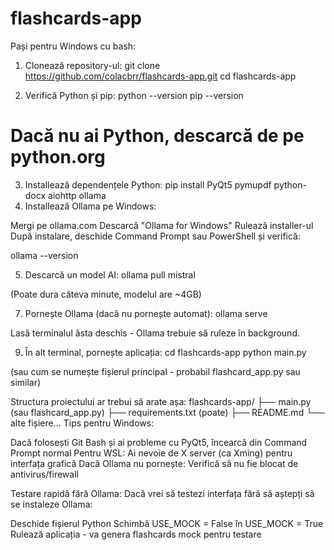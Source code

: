 ﻿# flashcards-app

Pași pentru Windows cu bash:
1. Clonează repository-ul:
git clone https://github.com/colacbrr/flashcards-app.git
cd flashcards-app

3. Verifică Python și pip:
python --version
pip --version

# Dacă nu ai Python, descarcă de pe python.org
3. Installează dependențele Python:
pip install PyQt5 pymupdf python-docx aiohttp ollama
4. Installează Ollama pe Windows:

Mergi pe ollama.com
Descarcă "Ollama for Windows"
Rulează installer-ul
După instalare, deschide Command Prompt sau PowerShell și verifică:

ollama --version

5. Descarcă un model AI:
ollama pull mistral

(Poate dura câteva minute, modelul are ~4GB)

7. Pornește Ollama (dacă nu pornește automat):
ollama serve

Lasă terminalul ăsta deschis - Ollama trebuie să ruleze în background.

9. În alt terminal, pornește aplicația:
cd flashcards-app
python main.py

(sau cum se numește fișierul principal - probabil flashcard_app.py sau similar)

Structura proiectului ar trebui să arate așa:
flashcards-app/
├── main.py (sau flashcard_app.py)
├── requirements.txt (poate)
├── README.md
└── alte fișiere...
Tips pentru Windows:

Dacă folosești Git Bash și ai probleme cu PyQt5, încearcă din Command Prompt normal
Pentru WSL: Ai nevoie de X server (ca Xming) pentru interfața grafică
Dacă Ollama nu pornește: Verifică să nu fie blocat de antivirus/firewall

Testare rapidă fără Ollama:
Dacă vrei să testezi interfața fără să aștepți să se instaleze Ollama:

Deschide fișierul Python
Schimbă USE_MOCK = False în USE_MOCK = True
Rulează aplicația - va genera flashcards mock pentru testare


